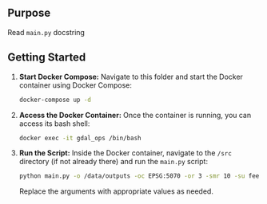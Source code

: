 ## Purpose
Read `main.py` docstring

## Getting Started

1. **Start Docker Compose:**
   Navigate to this folder and start the Docker container using Docker Compose:
   ```bash
   docker-compose up -d
   ```

2. **Access the Docker Container:**
   Once the container is running, you can access its bash shell:
   ```bash
   docker exec -it gdal_ops /bin/bash
   ```

3. **Run the Script:**
   Inside the Docker container, navigate to the `/src` directory (if not already there) and run the `main.py` script:
   ```bash
   python main.py -o /data/outputs -oc EPSG:5070 -or 3 -smr 10 -su feet -pp 4 -ll INFO
   ```
   Replace the arguments with appropriate values as needed.